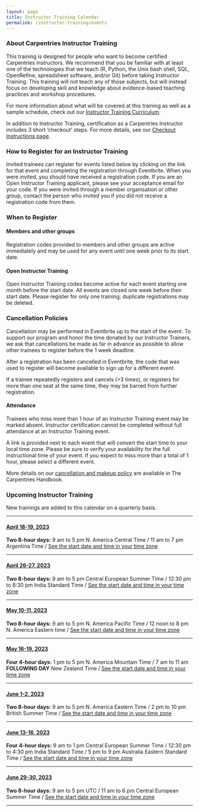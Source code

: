 ```yaml
---
layout: page
title: Instructor Training Calendar
permalink: /instructor-training/events
---
```


### About Carpentries Instructor Training

This training is designed for people who want to become certified Carpentries instructors. We recommend that you be familiar with at least one of the technologies that we teach (R, Python, the Unix bash shell, SQL, OpenRefine, spreadsheet software, and/or Git) before taking Instructor Training. This training will not teach any of those subjects, but will instead focus on developing skill and knowledge about evidence-based teaching practices and workshop procedures.

For more information about what will be covered at this training as well as a sample schedule, check out our [Instructor Training Curriculum](https://carpentries.github.io/instructor-training/).

In addition to Instructor Training, certification as a Carpentries Instructor includes 3 short ‘checkout' steps. For more details, see our [Checkout Instructions page](https://carpentries.github.io/instructor-training/checkout/index.html).

### How to Register for an Instructor Training

Invited trainees can register for events listed below by clicking on the link for that event and completing the registration through Eventbrite. When you were invited, you should have received a registration code. If you are an Open Instructor Training applicant, please see your acceptance email for your code. If you were invited through a member organisation or other group, contact the person who invited you if you did not receive a registration code from them.

### When to Register

#### Members and other groups

Registration codes provided to members and other groups are active immediately and may be used for any event until one week prior to its start date.

#### Open Instructor Training

Open Instructor Training codes become active for each event starting one month before the start date. All events are closed one week before their start date. Please register for only one training; duplicate registrations may be deleted.

### Cancellation Policies

Cancellation may be performed in Eventbrite up to the start of the event. To support our program and honor the time donated by our Instructor Trainers, we ask that cancellations be made as far in advance as possible to allow other trainees to register before the 1 week deadline.

After a registration has been cancelled in Eventbrite, the code that was used to register will become available to sign up for a different event.

If a trainee repeatedly registers and cancels (>3 times), or registers for more than one seat at the same time, they may be barred from further registration.

#### Attendance

Trainees who miss more than 1 hour of an Instructor Training event may be marked absent. Instructor certification cannot be completed without full attendance at an Instructor Training event.

A link is provided next to each event that will convert the start time to your local time zone. Please be sure to verify your availability for the full instructional time of your event. If you expect to miss more than a total of 1 hour, please select a different event.

More details on our [cancellation and makeup policy](https://docs.carpentries.org/topic_folders/instructor_training/cancellations_and_makeups.html) are available in The Carpentries Handbook.

### Upcoming Instructor Training

New trainings are added to this calendar on a quarterly basis.

<hr>

#### [April 18-19, 2023](https://www.eventbrite.com/e/online-instructor-training-april-18-19-2023-tickets-568423047637)

**Two 8-hour days:** 9 am to 5 pm N. America Central Time / 11 am to 7 pm Argentina Time /
[See the start date and time in your time zone](https://www.timeanddate.com/worldclock/fixedtime.html?msg=Instructor+Training+Event&iso=20230418T09&p1=64&ah=8)

<hr>

#### [April 26-27, 2023](https://www.eventbrite.com/e/online-instructor-training-april-26-27-2023-tickets-568436357447)

**Two 8-hour days:** 9 am to 5 pm Central European Summer Time / 12:30 pm to 8:30 pm India Standard Time / [See the start date and time in your time zone](https://www.timeanddate.com/worldclock/fixedtime.html?msg=Instructor+Training+Event&iso=20230426T09&p1=195&ah=8)

<hr>

#### [May 10-11, 2023](https://www.eventbrite.com/e/online-instructor-training-may-10-11-2023-tickets-568443518867)

**Two 8-hour days:** 9 am to 5 pm N. America Pacific Time / 12 noon to 8 pm N. America Eastern time / [See the start date and time in your time zone](https://www.timeanddate.com/worldclock/fixedtime.html?msg=Instructor+Training+Event&iso=20230510T09&p1=137&ah=8)

<hr>

#### [May 16-19, 2023](https://www.eventbrite.com/e/online-instructor-training-may-16-19-2023-tickets-568445484747)

**Four 4-hour days:** 1 pm to 5 pm N. America Mountain Time / 7 am to 11 am **FOLLOWING DAY** New Zealand Time / [See the start date and time in your time zone](https://www.timeanddate.com/worldclock/fixedtime.html?msg=Instructor+Training+Event&iso=20230516T13&p1=42&ah=4)

<hr>

#### [June 1-2, 2023](https://www.eventbrite.com/e/online-instructor-training-june-1-2-2023-tickets-568447530867)

**Two 8-hour days:** 9 am to 5 pm N. America Eastern Time / 2 pm to 10 pm British Summer Time / [See the start date and time in your time zone](https://www.timeanddate.com/worldclock/fixedtime.html?msg=Instructor+Training+Event&iso=20230601T09&p1=77&ah=8)

<hr>

#### [June 13-16, 2023](https://www.eventbrite.com/e/online-instructor-training-june-13-16-2023-tickets-568451201847)

**Four 4-hour days:** 9 am to 1 pm Central European Summer Time / 12:30 pm to 4:30 pm India Standard Time / 5 pm to 9 pm Australia Eastern Standard Time / [See the start date and time in your time zone](https://www.timeanddate.com/worldclock/fixedtime.html?msg=Instructor+Training+Event&iso=20230613T09&p1=195&ah=4)

<hr>

#### [June 29-30, 2023](https://www.eventbrite.com/e/online-instructor-training-june-29-30-2023-tickets-568452846767)

**Two 8-hour days:** 9 am to 5 pm UTC / 11 am to 6 pm Central European Summer Time / [See the start date and time in your time zone](https://www.timeanddate.com/worldclock/fixedtime.html?msg=Instructor+Training+Event&iso=20230629T09&p1=1440&ah=8)

<hr>
